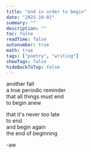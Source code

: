 ```yaml
---
title: "end in order to begin"
date: "2025-10-02"
summary: ""
description: ""
toc: false
readTime: false
autonumber: true
math: true
tags: ["poetry", "writing"]
showTags: false
hideBackToTop: false
---
```


another fall  
a true periodic reminder  
that all things must end  
to begin anew  
  
that it's never too late  
to end  
and begin again  
the end of beginning  


-aw
